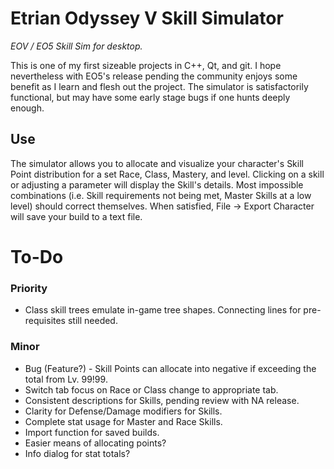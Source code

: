 # Etrian Odyssey V Skill Simulator
_EOV / EO5 Skill Sim for desktop._ 

This is one of my first sizeable projects in C++, Qt, and git. I hope nevertheless with EO5's release pending the community enjoys some benefit as I learn and flesh out the project. The simulator is satisfactorily functional, but may have some early stage bugs if one hunts deeply enough.

## Use
The simulator allows you to allocate and visualize your character's Skill Point distribution for a set Race, Class, Mastery, and level. Clicking on a skill or adjusting a parameter will display the Skill's details. Most impossible combinations (i.e. Skill requirements not being met, Master Skills at a low level) should correct themselves. When satisfied, File -> Export Character will save your build to a text file.

# To-Do
### Priority
* Class skill trees emulate in-game tree shapes. Connecting lines for pre-requisites still needed.

### Minor
* Bug (Feature?) - Skill Points can allocate into negative if exceeding the total from Lv. 99!99.
* Switch tab focus on Race or Class change to appropriate tab.
* Consistent descriptions for Skills, pending review with NA release.
* Clarity for Defense/Damage modifiers for Skills.
* Complete stat usage for Master and Race Skills.
* Import function for saved builds.
* Easier means of allocating points?
* Info dialog for stat totals?
